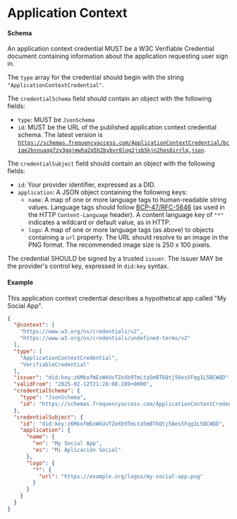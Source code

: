 # Application Context

#### Schema

An application context credential MUST be a W3C Verifiable Credential document containing information about the application requesting user sign in.

The `type` array for the credential should begin with the string `"ApplicationContextCredential"`.

The `credentialSchema` field should contain an object with the following fields:

- `type`: MUST be `JsonSchema`
- `id`: MUST be the URL of the published application context credential schema. The latest version is [`https://schemas.frequencyaccess.com/ApplicationContextCredential/bciqe2bsnuaqg7zy3gqjmwha2q5h2bybvr6log2jsb5kjn2hos6irrlq.json`](https://schemas.frequencyaccess.com/ApplicationContextCredential/bciqe2bsnuaqg7zy3gqjmwha2q5h2bybvr6log2jsb5kjn2hos6irrlq.json).

The `credentialSubject` field should contain an object with the following fields:

- `id`: Your provider identifier, expressed as a DID.
- `application`: A JSON object containing the following keys:
  - `name`: A map of one or more language tags to human-readable string values. Language tags should follow [BCP-47/RFC-5646](https://www.rfc-editor.org/rfc/rfc5646.html) (as used in the HTTP `Content-Language` header). A content language key of `"*"` indicates a wildcard or default value, as in HTTP.
  - `logo`: A map of one or more language tags (as above) to objects containing a `url` property. The URL should resolve to an image in the PNG format. The recommended image size is 250 x 100 pixels.

The credential SHOULD be signed by a trusted `issuer`.
The issuer MAY be the provider's control key, expressed in `did:key` syntax.

#### Example

This application context credential describes a hypothetical app called "My Social App".

```json
{
  "@context": [
    "https://www.w3.org/ns/credentials/v2",
    "https://www.w3.org/ns/credentials/undefined-terms/v2"
  ],
  "type": [
    "ApplicationContextCredential",
    "VerifiableCredential"
  ],
  "issuer": "did:key:z6MkofWExWkUvTZeXb9TmLta5mBT6Qtj58es5Fqg1L5BCWQD",
  "validFrom": "2025-02-12T21:28:08.289+0000",
  "credentialSchema": {
    "type": "JsonSchema",
    "id": "https://schemas.frequencyaccess.com/ApplicationContextCredential/bciqe2bsnuaqg7zy3gqjmwha2q5h2bybvr6log2jsb5kjn2hos6irrlq.json"
  },
  "credentialSubject": {
    "id": "did:key:z6MkofWExWkUvTZeXb9TmLta5mBT6Qtj58es5Fqg1L5BCWQD",
    "application": {
      "name": {
        "en": "My Social App",
        "es": "Mi Aplicación Social"
      },
      "logo": {
        "*": {
          "url": "https://example.org/logos/my-social-app.png"
        }
      }
    }
  }
}
```
